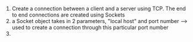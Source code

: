 1. Create a connection between a client and a server using TCP. The end to end connections are created using Sockets
2. a Socket object takes in 2 parameters, "local host" and port number --> used to create a connection through this particular port number
3. 
